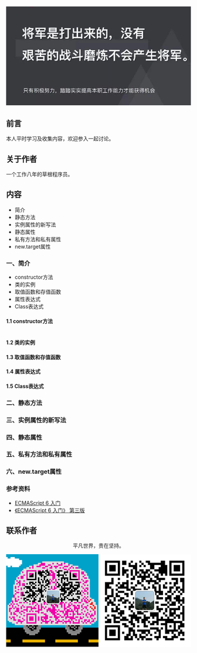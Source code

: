 ![image](../img/timg.jpg)
<br>

## 前言

本人平时学习及收集内容，欢迎参入一起讨论。

## 关于作者

一个工作八年的草根程序员。

## 内容

- 简介
- 静态方法
- 实例属性的新写法
- 静态属性
- 私有方法和私有属性
- new.target属性

### 一、简介

- constructor方法
- 类的实例
- 取值函数和存值函数
- 属性表达式
- Class表达式

#### 1.1 constructor方法

```
```

#### 1.2 类的实例

#### 1.3 取值函数和存值函数

#### 1.4 属性表达式

#### 1.5 Class表达式

### 二、静态方法

### 三、实例属性的新写法

### 四、静态属性

### 五、私有方法和私有属性

### 六、new.target属性

### 参考资料

- [ECMAScript 6 入门](http://es6.ruanyifeng.com/#docs/class)
- [《ECMAScript 6 入门》 第三版](https://yjhenan.gitbooks.io/-ecmascript-6/content/docs/class.html)

## 联系作者

<div align="center">
    <p>
        平凡世界，贵在坚持。
    </p>
    <img src="../img/contact.png" />
</div>